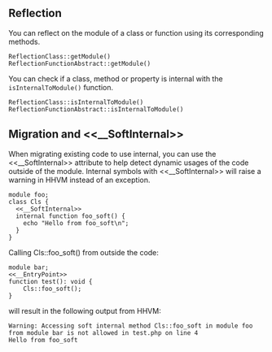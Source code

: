 ## Reflection

You can reflect on the module of a class or function using its corresponding methods.

```
ReflectionClass::getModule()
ReflectionFunctionAbstract::getModule() 
```

You can check if a class, method or property is internal with the `isInternalToModule()` function.

```
ReflectionClass::isInternalToModule()
ReflectionFunctionAbstract::isInternalToModule()
```

## Migration and <<__SoftInternal>>
When migrating existing code to use internal, you can use the <<__SoftInternal>> attribute to help detect dynamic usages of the code outside of the module. 
Internal symbols with <<__SoftInternal>> will raise a warning in HHVM instead of an exception.

```hack
module foo;
class Cls {
  <<__SoftInternal>>
  internal function foo_soft() {
    echo "Hello from foo_soft\n";
  }
}
```

Calling Cls::foo_soft() from outside the code:
```hack
module bar;
<<__EntryPoint>>
function test(): void {
    Cls::foo_soft();
}
```
will result in the following output from HHVM:
```
Warning: Accessing soft internal method Cls::foo_soft in module foo from module bar is not allowed in test.php on line 4
Hello from foo_soft
```
